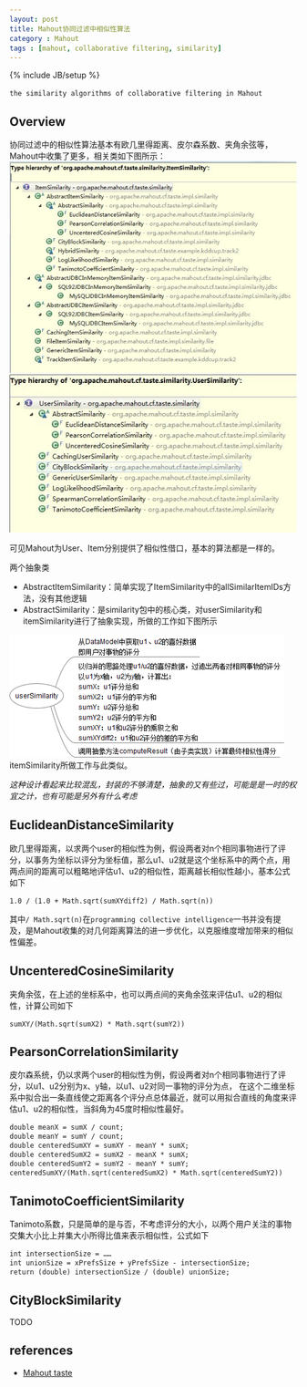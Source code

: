 ```yaml
---
layout: post
title: Mahout协同过滤中相似性算法
category : Mahout
tags : [mahout, collaborative filtering, similarity]
---
```

{% include JB/setup %}
 
`the similarity algorithms of collaborative filtering in Mahout`

## Overview
协同过滤中的相似性算法基本有欧几里得距离、皮尔森系数、夹角余弦等，Mahout中收集了更多，相关类如下图所示：  
![ItemSimilarity](https://github.com/gengmzh/gengmzh.github.com/raw/master/_includes/mahout/ItemSimilarity.jpg)  
![UserSimilarity](https://github.com/gengmzh/gengmzh.github.com/raw/master/_includes/mahout/UserSimilarity.jpg)  

可见Mahout为User、Item分别提供了相似性借口，基本的算法都是一样的。  

两个抽象类  

+ AbstractItemSimilarity：简单实现了ItemSimilarity中的allSimilarItemIDs方法，没有其他逻辑
+ AbstractSimilarity：是similarity包中的核心类，对userSimilarity和itemSimilarity进行了抽象实现，所做的工作如下图所示

![AbstractSimilarity.userSimilarity](https://github.com/gengmzh/gengmzh.github.com/raw/master/_includes/mahout/AbstractSimilarity.png)  
itemSimilarity所做工作与此类似。

*这种设计看起来比较混乱，封装的不够清楚，抽象的又有些过，可能是是一时的权宜之计，也有可能是另外有什么考虑*

## EuclideanDistanceSimilarity
欧几里得距离，以求两个user的相似性为例，假设两者对n个相同事物进行了评分，以事务为坐标以评分为坐标值，那么u1、u2就是这个坐标系中的两个点，用两点间的距离可以粗略地评估u1、u2的相似性，距离越长相似性越小，基本公式如下  

	1.0 / (1.0 + Math.sqrt(sumXYdiff2) / Math.sqrt(n))

其中`/ Math.sqrt(n)`在`programming collective intelligence`一书并没有提及，是Mahout收集的对几何距离算法的进一步优化，以克服维度增加带来的相似性偏差。

## UncenteredCosineSimilarity
夹角余弦，在上述的坐标系中，也可以两点间的夹角余弦来评估u1、u2的相似性，计算公司如下  

	sumXY/(Math.sqrt(sumX2) * Math.sqrt(sumY2))

## PearsonCorrelationSimilarity
皮尔森系统，仍以求两个user的相似性为例，假设两者对n个相同事物进行了评分，以u1、u2分别为x、y轴，以u1、u2对同一事物的评分为点，
在这个二维坐标系中拟合出一条直线使之距离各个评分点总体最近，就可以用拟合直线的角度来评估u1、u2的相似性，当斜角为45度时相似性最好。

	double meanX = sumX / count;
	double meanY = sumY / count;
	double centeredSumXY = sumXY - meanY * sumX;
	double centeredSumX2 = sumX2 - meanX * sumX;
	double centeredSumY2 = sumY2 - meanY * sumY;
	centeredSumXY/(Math.sqrt(centeredSumX2) * Math.sqrt(centeredSumY2))

## TanimotoCoefficientSimilarity
Tanimoto系数，只是简单的是与否，不考虑评分的大小，以两个用户关注的事物交集大小比上并集大小所得比值来表示相似性，公式如下

	int intersectionSize = ……
    int unionSize = xPrefsSize + yPrefsSize - intersectionSize;
    return (double) intersectionSize / (double) unionSize;

## CityBlockSimilarity
TODO

## references
+ [Mahout taste](http://mahout.apache.org//taste.html)

